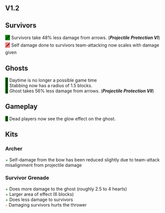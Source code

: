 
<style>
    .plus {
        color: green
    }
    .minus {
        color: red
    }
    .plus_background {
        background-color: green
    }
    .avg_background {
        background-color: rgba(128, 128, 128, 0.5)
    }
    .minus_background {
        background-color: rgba(255, 0, 0, 0.5)
    }
</style>

## V1.2

## Survivors

<span class="plus_background">🗡️</span> Survivors take 48% less damage from arrows. (_**Projectile Protection VI**_)<br/>
<span class="minus_background">🗡️</span> Self damage done to survivors team-attacking now scales with damage given<br/>

## Ghosts

<span class="plus_background">👻</span> Daytime is no longer a possible game time<br/>
<span class="plus_background">👻</span> Stabbing now has a radius of 1.5 blocks.<br/>
<span class="plus_background">👻</span> Ghost takes 56% less damage from arrows. (_**Projectile Protection VII**_)<br/>

## Gameplay

<span class="plus_background">🔎</span> Dead players now see the glow effect on the ghost.<br/>

## Kits

### Archer

<span class="plus">+</span> Self-damage from the bow has been reduced slightly due to team-attack misalignment from projectile damage<br/>

### Survivor Grenade

<span class="plus">+</span> Does more damage to the ghost (roughly 2.5 to 4 hearts)<br/>
<span class="plus">+</span> Larger area of effect (6 blocks)<br/>
<span class="plus">+</span> Does less damage to survivors<br/>
<span class="minus">⎯</span> Damaging survivors hurts the thrower<br/>

